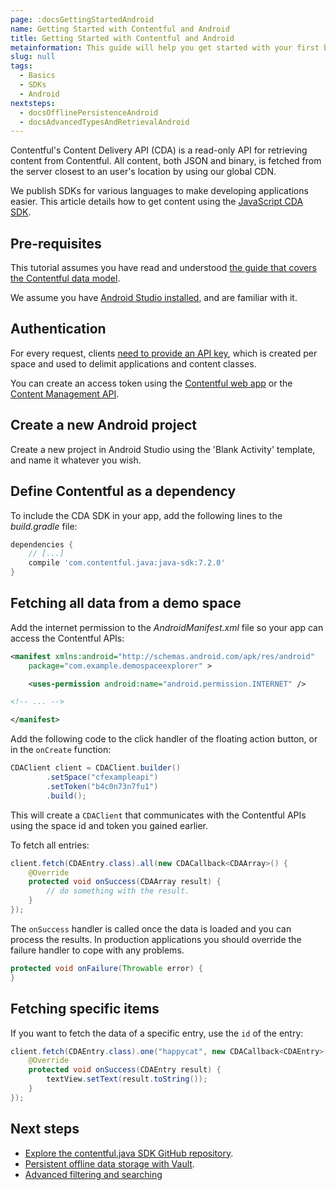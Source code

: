 ```yaml
---
page: :docsGettingStartedAndroid
name: Getting Started with Contentful and Android
title: Getting Started with Contentful and Android
metainformation: This guide will help you get started with your first basic hello world style Android app using Contentful with a demo space.
slug: null
tags:
  - Basics
  - SDKs
  - Android
nextsteps:
  - docsOfflinePersistenceAndroid
  - docsAdvancedTypesAndRetrievalAndroid
---
```


Contentful's Content Delivery API (CDA) is a read-only API for retrieving content from Contentful. All content, both JSON and binary, is fetched from the server closest to an user's location by using our global CDN.

We publish SDKs for various languages to make developing applications easier. This article details how to get content using the [JavaScript CDA SDK][1].

## Pre-requisites

This tutorial assumes you have read and understood [the guide that covers the Contentful data model](/developers/docs/concepts/data-model/).

We assume you have [Android Studio installed](https://developer.android.com/studio/index.html), and are familiar with it.

## Authentication

For every request, clients [need to provide an API key](/developers/docs/references/authentication/), which is created per space and used to delimit applications and content classes.

You can create an access token using the [Contentful web app](https://be.contentful.com/login) or the [Content Management API](/developers/docs/references/content-management-api/#/reference/api-keys/create-an-api-key).

## Create a new Android project

Create a new project in Android Studio using the 'Blank Activity' template, and name it whatever you wish.

## Define Contentful as a dependency

To include the CDA SDK in your app, add the following lines to the _build.gradle_ file:

```gradle
dependencies {
    // [...]
    compile 'com.contentful.java:java-sdk:7.2.0'
}
```

## Fetching all data from a demo space

Add the internet permission to the _AndroidManifest.xml_ file so your app can access the Contentful APIs:

```xml
<manifest xmlns:android="http://schemas.android.com/apk/res/android"
    package="com.example.demospaceexplorer" >

    <uses-permission android:name="android.permission.INTERNET" />

<!-- ... -->

</manifest>
```

Add the following code to the click handler of the floating action button, or in the `onCreate` function:

```java
CDAClient client = CDAClient.builder()
        .setSpace("cfexampleapi")
        .setToken("b4c0n73n7fu1")
        .build();
```

This will create a `CDAClient` that communicates with the Contentful APIs using the space id and token you gained earlier.

To fetch all entries:

```java
client.fetch(CDAEntry.class).all(new CDACallback<CDAArray>() {
    @Override
    protected void onSuccess(CDAArray result) {
        // do something with the result.
    }
});
```

The `onSuccess` handler is called once the data is loaded and you can process the results. In production applications you should override the failure handler to cope with any problems.

```java
protected void onFailure(Throwable error) {
}
```

## Fetching specific items

If you want to fetch the data of a specific entry, use the `id` of the entry:

```java
client.fetch(CDAEntry.class).one("happycat", new CDACallback<CDAEntry>() {
    @Override
    protected void onSuccess(CDAEntry result) {
        textView.setText(result.toString());
    }
});
```

## Next steps

- [Explore the contentful.java SDK GitHub repository][1].
- [Persistent offline data storage with Vault][4].
- [Advanced filtering and searching](/developers/docs/docs/android/tutorials/advanced-filtering-and-searching/)


[1]: https://github.com/contentful/contentful.java
[4]: /developers/docs/android/tutorials/getting-started-with-contentful-and-android/
